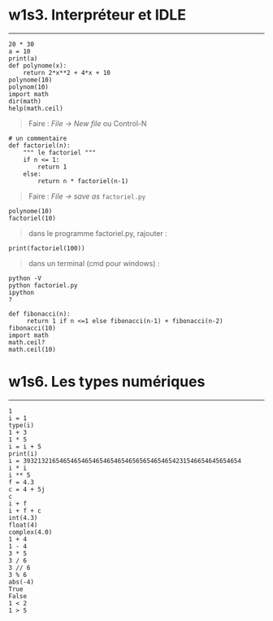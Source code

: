 
# w1s3. Interpréteur et IDLE
-------------

	20 * 30
	a = 10
	print(a)
	def polynome(x):
		return 2*x**2 + 4*x + 10
	polynome(10)
	polynom(10)
	import math
	dir(math)
	help(math.ceil)

> Faire : *File → New file* ou Control-N

	# un commentaire
	def factoriel(n):
	    """ le factoriel """
	    if n <= 1:
	        return 1
	    else:
	        return n * factoriel(n-1)
> Faire : *File → save as* `factoriel.py`

	polynome(10)
	factoriel(10)

> dans le programme factoriel.py, rajouter :

	print(factoriel(100))
> dans un terminal (cmd pour windows) :

	python -V
	python factoriel.py
	ipython
	?

	def fibonacci(n):
	     return 1 if n <=1 else fibonacci(n-1) + fibonacci(n-2)
	fibonacci(10)
	import math
	math.ceil?
	math.ceil(10)

# w1s6. Les types numériques
-------------

	1
	i = 1
	type(i)
	1 + 3
	1 * 5
	i = i + 5
	print(i)
	i = 393213216546546546546546546546565654654654231546654645654654
	i * i
	i ** 5
	f = 4.3
	c = 4 + 5j
	c
	i + f
	i + f + c
	int(4.3)
	float(4)
	complex(4.0)
	1 + 4
	1 - 4
	3 * 5
	3 / 6
	3 // 6
	3 % 6
	abs(-4)
	True
	False
	1 < 2
	1 > 5

